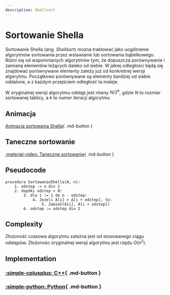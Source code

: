 ```yaml
---
description: Shellsort
---
```


# Sortowanie Shella

Sortowanie Shella (ang. *Shellsort*) można traktować jako uogólnienie algorytmów sortowania przez wstawianie lub sortowania bąbelkowego. Różni się od wspomnianych algorytmów tym, że dopuszcza porównywanie i zamianę elementów leżących daleko od siebie. W jakiej odległości będą się znajdować porównywane elementy zależy już od konkretnej wersji algorytmu. Początkowo porównywane są elementy bardziej od siebie oddalone, a z każdym przejściem odległość ta maleje.

W oryginalnej wersji algorytmu odstęp jest równy $N/2^k$, gdzie $N$ to rozmiar sortowanej tablicy, a $k$ to numer iteracji algorytmu

## Animacja

[Animacja sortowania Shella](https://www.youtube.com/watch?v=n4sk-SzGvZA){ .md-button }

## Taneczne sortowanie

[:material-video: Taneczne sortowanie](https://www.youtube.com/watch?v=CmPA7zE8mx0&t=2s){ .md-button }

## Pseudocode

```
procedura SortowanieShella(A, n):
    1. odstep := n div 2
    2. dopóki odstep > 0:
        3. dla i := 1 do n - odstep:
            4. Jeżeli A[i] > A[i + odstep], to:
                5. Zamień(A[i], A[i + odstep])
        6. odstep := odstep div 2
```

## Complexity

Złożoność czasowa algorytmu zależna jest od stosowanego ciągu odstępów. Złożonośc oryginalnej wersji algorytmu jest rzędu $O(n^2)$.

## Implementation

### [:simple-cplusplus: C++](../../programming/c++/algorithms/sorting/shell-sort.md){ .md-button }

### [:simple-python: Python](../../programming/python/algorithms/sorting/shell-sort.md){ .md-button }
